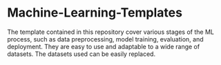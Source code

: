 # Machine-Learning-Templates

The template contained in this repository cover various stages of the ML process, such as data preprocessing, model training, evaluation, and deployment. They are easy to use and adaptable to a wide range of datasets. The datasets used can be easily replaced.
